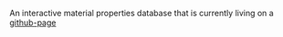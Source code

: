 An interactive material properties database that is currently living on a [github-page](https://francois-thierry.github.io/material-properties/)